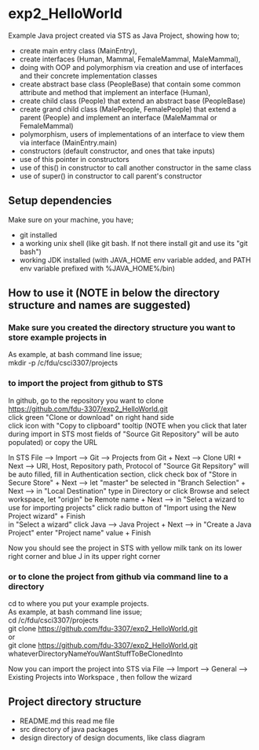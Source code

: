 # exp2_HelloWorld
Example Java project created via STS as Java Project, showing how to;
- create main entry class (MainEntry),
- create interfaces (Human, Mammal, FemaleMammal, MaleMammal), 
- doing with OOP and polymorphism via creation and use of interfaces and their concrete implementation classes
- create abstract base class (PeopleBase) that contain some common attribute and method that implement an interface (Human),
- create child class (People) that extend an abstract base (PeopleBase)
- create grand child class (MalePeople, FemalePeople) that extend a parent (People) and implement an interface (MaleMammal or FemaleMammal)
- polymorphism, users of implementations of an interface to view them via interface (MainEntry.main)
- constructors (default constructor, and ones that take inputs)
- use of this pointer in constructors
- use of this() in constructor to call another constructor in the same class
- use of super() in constructor to call parent's constructor

## Setup dependencies
Make sure on your machine, you have;
- git installed
- a working unix shell (like git bash. If not there install git and use its "git bash")
- working JDK installed (with JAVA_HOME env variable added, and PATH env variable prefixed with %JAVA_HOME%/bin)

## How to use it  (NOTE in below the directory structure and names are suggested)
### Make sure you created the directory structure you want to store example projects in
As example, at bash command line issue;<br>
mkdir -p /c/fdu/csci3307/projects

### to import the project from github to STS
In github, go to the repository you want to clone<br>
https://github.com/fdu-3307/exp2_HelloWorld.git <br>
click green "Clone or download" on right hand side<br>
click icon with "Copy to clipboard" tooltip (NOTE when you click that later during import in STS most fields of "Source Git Repository" will be auto populated) or copy the URL

In STS
File --> Import --> Git --> Projects from Git + Next --> Clone URI + Next --> URI, Host, Repository path, Protocol of "Source Git Repsitory" will be auto filled, fill in Authentication section, click check box of "Store in Secure Store" + Next --> let "master" be selected in "Branch Selection" + Next --> in "Local Destination" type in Directory or click Browse and select workspace, let "origin" be Remote name + Next  --> in "Select a wizard to use for importing projects" click radio button of "Import using the New Project wizard" + Finish<br>
in "Select a wizard" click Java --> Java Project + Next --> in "Create a Java Project" enter "Project name" value + Finish

Now you should see the project in STS with yellow milk tank on its lower right corner and blue J in its upper right corner  

### or to clone the project from github via command line to a directory
cd to where you put your example projects.<br>
As example, at bash command line issue;<br>
cd /c/fdu/csci3307/projects <br>
git clone https://github.com/fdu-3307/exp2_HelloWorld.git <br>
or<br>
git clone https://github.com/fdu-3307/exp2_HelloWorld.git  whateverDirectoryNameYouWantStuffToBeClonedInto

Now you can import the project into STS via
File --> Import --> General --> Existing Projects into Workspace , then follow the wizard

## Project directory structure
- README.md this read me file
- src directory of java packages
- design directory of design documents, like class diagram
